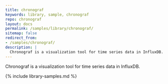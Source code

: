 ```yaml
---
title: chronograf
keywords: library, sample, chronograf
repo: chronograf
layout: docs
permalink: /samples/library/chronograf/
sitemap: false
redirect_from:
- /samples/chronograf/
description: |
  Chronograf is a visualization tool for time series data in InfluxDB.
---
```


Chronograf is a visualization tool for time series data in InfluxDB.


{% include library-samples.md %}

